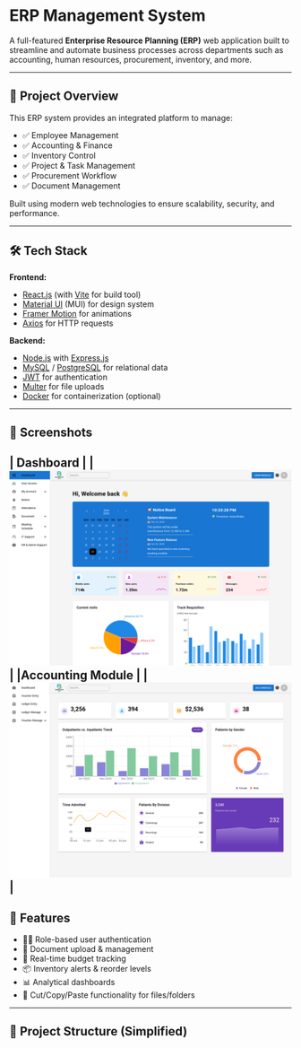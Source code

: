 # ERP Management System

A full-featured **Enterprise Resource Planning (ERP)** web application built to streamline and automate business processes across departments such as accounting, human resources, procurement, inventory, and more.

---

## 🚀 Project Overview

This ERP system provides an integrated platform to manage:
- ✅ Employee Management
- ✅ Accounting & Finance
- ✅ Inventory Control
- ✅ Project & Task Management
- ✅ Procurement Workflow
- ✅ Document Management

Built using modern web technologies to ensure scalability, security, and performance.

---

## 🛠️ Tech Stack

**Frontend:**
- [React.js](w) (with [Vite](w) for build tool)
- [Material UI](w) (MUI) for design system
- [Framer Motion](w) for animations
- [Axios](w) for HTTP requests

**Backend:**
- [Node.js](w) with [Express.js](w)
- [MySQL](w) / [PostgreSQL](w) for relational data
- [JWT](w) for authentication
- [Multer](w) for file uploads
- [Docker](w) for containerization (optional)

---

## 📸 Screenshots

| Dashboard | 
| ![Dashboard](screenshots/dashboard.png) |
|Accounting Module |
| ![Accounts](screenshots/accounts.png) |
---

## 🔐 Features

- 🧑‍💼 Role-based user authentication
- 📄 Document upload & management
- 🧾 Real-time budget tracking
- 📦 Inventory alerts & reorder levels
- 📊 Analytical dashboards
- 📁 Cut/Copy/Paste functionality for files/folders

---

## 📂 Project Structure (Simplified)

